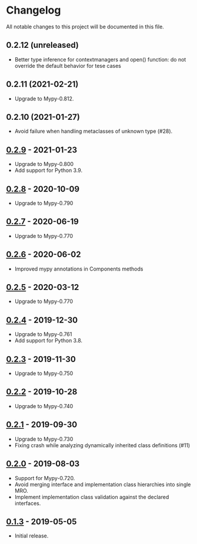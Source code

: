 # Changelog

All notable changes to this project will be documented in this file.

0.2.12 (unreleased)
-------------------

- Better type inference for contextmanagers and open() function: do not override 
  the default behavior for tese cases


0.2.11 (2021-02-21)
-------------------

- Upgrade to Mypy-0.812.


0.2.10 (2021-01-27)
-------------------

- Avoid failure when handling metaclasses of unknown type (#28).


## [0.2.9] - 2021-01-23

- Upgrade to Mypy-0.800
- Add support for Python 3.9.


## [0.2.8] - 2020-10-09

- Upgrade to Mypy-0.790


## [0.2.7] - 2020-06-19

- Upgrade to Mypy-0.770


## [0.2.6] - 2020-06-02

- Improved mypy annotations in Components methods


## [0.2.5] - 2020-03-12

- Upgrade to Mypy-0.770


## [0.2.4] - 2019-12-30

- Upgrade to Mypy-0.761
- Add support for Python 3.8.


## [0.2.3] - 2019-11-30

- Upgrade to Mypy-0.750


## [0.2.2] - 2019-10-28

- Upgrade to Mypy-0.740


## [0.2.1] - 2019-09-30

- Upgrade to Mypy-0.730
- Fixing crash while analyzing dynamically inherited class definitions (#11)


## [0.2.0] - 2019-08-03

- Support for Mypy-0.720.
- Avoid merging interface and implementation class hierarchies into single MRO.
- Implement implementation class validation against the declared interfaces.

## [0.1.3] - 2019-05-05

- Initial release.

[Unreleased]: https://github.com/Shoobx/mypy-zope
[0.2.9]: https://github.com/Shoobx/mypy-zope/releases/tag/0.2.9
[0.2.8]: https://github.com/Shoobx/mypy-zope/releases/tag/0.2.8
[0.2.7]: https://github.com/Shoobx/mypy-zope/releases/tag/0.2.7
[0.2.6]: https://github.com/Shoobx/mypy-zope/releases/tag/0.2.6
[0.2.5]: https://github.com/Shoobx/mypy-zope/releases/tag/0.2.5
[0.2.4]: https://github.com/Shoobx/mypy-zope/releases/tag/0.2.4
[0.2.3]: https://github.com/Shoobx/mypy-zope/releases/tag/0.2.3
[0.2.2]: https://github.com/Shoobx/mypy-zope/releases/tag/0.2.2
[0.2.1]: https://github.com/Shoobx/mypy-zope/releases/tag/0.2.1
[0.2.0]: https://github.com/Shoobx/mypy-zope/releases/tag/0.2.0
[0.1.3]: https://github.com/Shoobx/mypy-zope/releases/tag/0.1.3
